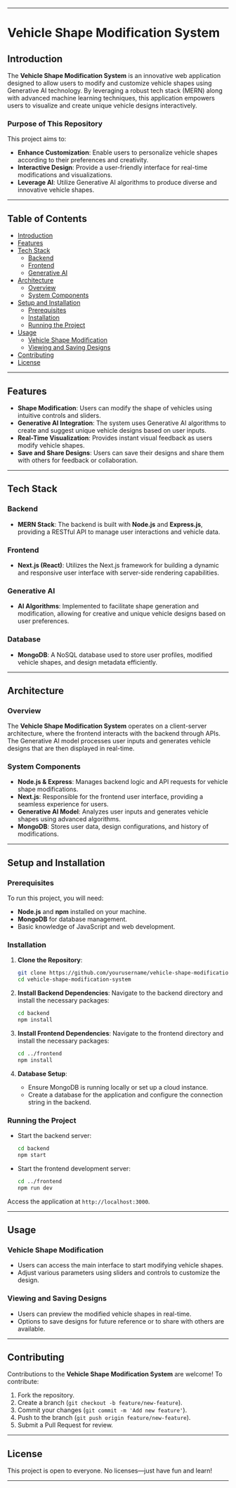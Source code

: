 
---

# **Vehicle Shape Modification System**

## **Introduction**

The **Vehicle Shape Modification System** is an innovative web application designed to allow users to modify and customize vehicle shapes using Generative AI technology. By leveraging a robust tech stack (MERN) along with advanced machine learning techniques, this application empowers users to visualize and create unique vehicle designs interactively.

### **Purpose of This Repository**

This project aims to:
- **Enhance Customization**: Enable users to personalize vehicle shapes according to their preferences and creativity.
- **Interactive Design**: Provide a user-friendly interface for real-time modifications and visualizations.
- **Leverage AI**: Utilize Generative AI algorithms to produce diverse and innovative vehicle shapes.

---

## **Table of Contents**

- [Introduction](#introduction)
- [Features](#features)
- [Tech Stack](#tech-stack)
  - [Backend](#backend)
  - [Frontend](#frontend)
  - [Generative AI](#generative-ai)
- [Architecture](#architecture)
  - [Overview](#overview)
  - [System Components](#system-components)
- [Setup and Installation](#setup-and-installation)
  - [Prerequisites](#prerequisites)
  - [Installation](#installation)
  - [Running the Project](#running-the-project)
- [Usage](#usage)
  - [Vehicle Shape Modification](#vehicle-shape-modification)
  - [Viewing and Saving Designs](#viewing-and-saving-designs)
- [Contributing](#contributing)
- [License](#license)

---

## **Features**

- **Shape Modification**: Users can modify the shape of vehicles using intuitive controls and sliders.
- **Generative AI Integration**: The system uses Generative AI algorithms to create and suggest unique vehicle designs based on user inputs.
- **Real-Time Visualization**: Provides instant visual feedback as users modify vehicle shapes.
- **Save and Share Designs**: Users can save their designs and share them with others for feedback or collaboration.

---

## **Tech Stack**

### **Backend**

- **MERN Stack**: The backend is built with **Node.js** and **Express.js**, providing a RESTful API to manage user interactions and vehicle data.

### **Frontend**

- **Next.js (React)**: Utilizes the Next.js framework for building a dynamic and responsive user interface with server-side rendering capabilities.

### **Generative AI**

- **AI Algorithms**: Implemented to facilitate shape generation and modification, allowing for creative and unique vehicle designs based on user preferences.

### **Database**

- **MongoDB**: A NoSQL database used to store user profiles, modified vehicle shapes, and design metadata efficiently.

---

## **Architecture**

### **Overview**

The **Vehicle Shape Modification System** operates on a client-server architecture, where the frontend interacts with the backend through APIs. The Generative AI model processes user inputs and generates vehicle designs that are then displayed in real-time.

### **System Components**

- **Node.js & Express**: Manages backend logic and API requests for vehicle shape modifications.
- **Next.js**: Responsible for the frontend user interface, providing a seamless experience for users.
- **Generative AI Model**: Analyzes user inputs and generates vehicle shapes using advanced algorithms.
- **MongoDB**: Stores user data, design configurations, and history of modifications.

---

## **Setup and Installation**

### **Prerequisites**

To run this project, you will need:
- **Node.js** and **npm** installed on your machine.
- **MongoDB** for database management.
- Basic knowledge of JavaScript and web development.

### **Installation**

1. **Clone the Repository**:
   ```bash
   git clone https://github.com/yourusername/vehicle-shape-modification-system.git
   cd vehicle-shape-modification-system
   ```

2. **Install Backend Dependencies**:
   Navigate to the backend directory and install the necessary packages:
   ```bash
   cd backend
   npm install
   ```

3. **Install Frontend Dependencies**:
   Navigate to the frontend directory and install the necessary packages:
   ```bash
   cd ../frontend
   npm install
   ```

4. **Database Setup**:
   - Ensure MongoDB is running locally or set up a cloud instance.
   - Create a database for the application and configure the connection string in the backend.

### **Running the Project**

- Start the backend server:
  ```bash
  cd backend
  npm start
  ```

- Start the frontend development server:
  ```bash
  cd ../frontend
  npm run dev
  ```

Access the application at `http://localhost:3000`.

---

## **Usage**

### **Vehicle Shape Modification**

- Users can access the main interface to start modifying vehicle shapes.
- Adjust various parameters using sliders and controls to customize the design.

### **Viewing and Saving Designs**

- Users can preview the modified vehicle shapes in real-time.
- Options to save designs for future reference or to share with others are available.

---

## **Contributing**

Contributions to the **Vehicle Shape Modification System** are welcome! To contribute:
1. Fork the repository.
2. Create a branch (`git checkout -b feature/new-feature`).
3. Commit your changes (`git commit -m 'Add new feature'`).
4. Push to the branch (`git push origin feature/new-feature`).
5. Submit a Pull Request for review.

---

## **License**

This project is open to everyone. No licenses—just have fun and learn!

---

